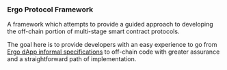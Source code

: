### Ergo Protocol Framework

A framework which attempts to provide a guided approach to developing the off-chain portion of multi-stage smart contract protocols.

The goal here is to provide developers with an easy experience to go from [Ergo dApp informal specifications](https://github.com/ergoplatform/eips/blob/master/eip-0006.md) to off-chain code with greater assurance and a straightforward path of implementation.